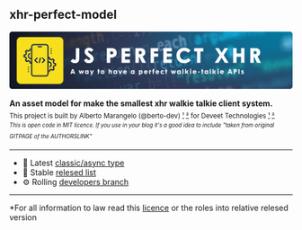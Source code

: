 ## xhr-perfect-model

<img src="banner.jsperfectxhr.webp" alt="open source xhr apis model">

**An asset model for make the smallest xhr walkie talkie client system.**<br>
<sub>This project is built by Alberto Marangelo (@berto-dev) [¹](https://berto.dev) [²](https://github.com/berto-dev) for Deveet Technologies [¹](https://deveet.com) [²](https://github.com/Deveet-Technologies)</sub><br>
<sup><sub><i>This is open code in MIT licence. If you use in your blog it's a good idea to include "taken from original GITPAGE of the AUTHORSLINK"</i></sub></sup>

---

  - 💎 Latest [classic/async type](https://github.com/js-collection/xhr-perfect-model/tree/released)
  - 💾 Stable [relesed list](https://github.com/js-collection/xhr-perfect-model/releases)
  - ⚙️ Rolling [developers branch](https://github.com/js-collection/xhr-perfect-model/tree/development)

---

*For all information to law read this [licence](https://github.com/js-collection/xhr-perfect-model/blob/main/LICENSE.md) or the roles into relative relesed version
